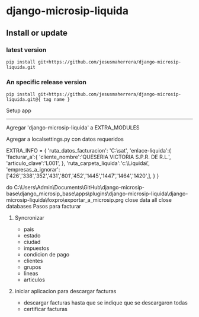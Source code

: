 django-microsip-liquida
=======================

Install or update
-------

### latest version ###
```
pip install git+https://github.com/jesusmaherrera/django-microsip-liquida.git
```
### An specific release version ###
```
pip install git+https://github.com/jesusmaherrera/django-microsip-liquida.git@{ tag name }
```

Setup app
__________

Agregar 'django-microsip-liquida' a EXTRA_MODULES

Agregar a localsettings.py con datos requeridos

EXTRA_INFO = {
    'ruta_datos_facturacion': 'C:\sat',
    'enlace-liquida':{
        'facturar_a':{
            'cliente_nombre':'QUESERIA VICTORIA S.P.R. DE R.L.',
            'articulo_clave':'L001',
        },
        'ruta_carpeta_liquida':'c:\\Liquida\\',
        'empresas_a_ignorar':['426','338','352','431','801','452','1445','1447','1464','1420',],
    }
}


do C:\Users\Admin\Documents\GitHub\django-microsip-base\django_microsip_base\apps\plugins\django-microsip-liquida\django-microsip-liquida\foxpro\exportar_a_microsip.prg
close data all
close databases
Pasos para facturar

1) Syncronizar
	- pais
	- estado
	- ciudad
	- impuestos
	- condicion de pago
	- clientes
	- grupos
	- lineas
	- articulos

2) iniciar aplicacion para descargar facturas 
	- descargar facturas hasta que se indique que se descargaron todas
	- certificar facturas
